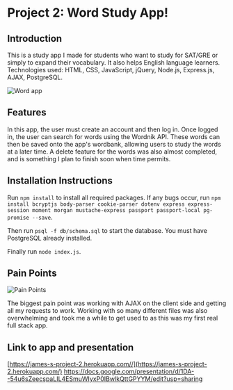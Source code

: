 # Project 2: Word Study App!

## Introduction

This is a study app I made for students who want to study for SAT/GRE or simply to expand their vocabulary. It also helps English language learners. Technologies used: HTML, CSS, JavaScript, jQuery, Node.js, Express.js, AJAX, PostgreSQL.

![Word app](https://media.giphy.com/media/l2Je66zG6mAAZxgqI/giphy.gif)

## Features
In this app, the user must create an account and then log in. Once logged in, the user can search for words using the Wordnik API. These words can then be saved onto the app's wordbank, allowing users to study the words at a later time. A delete feature for the words was also almost completed, and is something I plan to finish soon when time permits.

## Installation Instructions
Run `npm install` to install all required packages. If any bugs occur, run `npm install bcryptjs body-parser cookie-parser dotenv express express-session moment morgan mustache-express passport passport-local pg-promise --save`.

Then run `psql -f db/schema.sql` to start the database. You must have PostgreSQL already installed.

Finally run `node index.js`.

## Pain Points
![Pain Points](https://encrypted-tbn0.gstatic.com/images?q=tbn:ANd9GcQ4X74rtuhnFsCgOy2x_s8ze0I3F-VPh_VFTyJwjBt5asq65i7Z)

The biggest pain point was working with AJAX on the client side and getting all my requests to work. Working with so many different files was also overwhelming and took me a while to get used to as this was my first real full stack app.

## Link to app and presentation
[https://james-s-project-2.herokuapp.com//](https://james-s-project-2.herokuapp.com/)
https://docs.google.com/presentation/d/1DA--54u6sZeecspaLIL4ESmuWIyxP0IBwIkQttGPYYM/edit?usp=sharing
